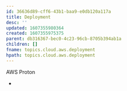 ```yaml
---
id: 36636d89-cff6-43b1-baa9-e0db120a117a
title: Deployment
desc: ''
updated: 1607355980364
created: 1607355975375
parent: db316367-bec0-4c23-96cb-8705b394ab1a
children: []
fname: topics.cloud.aws.deployment
hpath: topics.cloud.aws.deployment
---
```

AWS Proton

-

